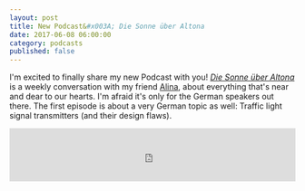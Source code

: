 ```yaml
---
layout: post  
title: New Podcast&#x003A; Die Sonne über Altona  
date: 2017-06-08 06:00:00  
category: podcasts  
published: false  
---
```



I'm excited to finally share my new Podcast with you! [*Die Sonne über Altona*](http://sonnealtona.de/) is a weekly conversation with my friend [Alina](https://twitter.com/Oladi_Naht), about everything that's near and dear to our hearts. I'm afraid it's only for the German speakers out there. The first episode is about a very German topic as well: Traffic light signal transmitters (and their design flaws). 

<iframe frameborder='0' height='94px' scrolling='no' seamless src='https://simplecast.com/e/70699?style=medium-dark' width='100%'></iframe>

